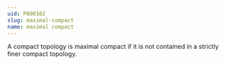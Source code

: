 ```yaml
---
uid: P000102
slug: maximal-compact
name: maximal compact
---
```

A compact topology is maximal compact if it is not contained in a strictly finer compact topology.

